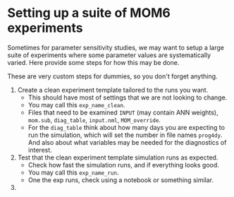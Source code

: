 # Setting up a suite of MOM6 experiments

Sometimes for parameter sensitivity studies, we may want to setup a large suite of experiments where some parameter values are systematically varied. Here provide some steps for how this may be done. 

These are very custom steps for dummies, so you don't forget anything.
1. Create a clean experiment template tailored to the runs you want.
    - This should have most of settings that we are not looking to change.
    - You may call this `exp_name_clean`.
    - Files that need to be examined `INPUT` (may contain ANN weights), `mom.sub`, `diag_table`, `input.nml`, `MOM_override`.
    - For the `diag_table` think about how many days you are expecting to run the simulation, which will set the number in file names `prog4dy`. And also about what variables may be needed for the diagnostics of interest.
2. Test that the clean experiment template simulation runs as expected.
    - Check how fast the simulation runs, and if everything looks good.
    - You may call this `exp_name_run`.
    - One the exp runs, check using a notebook or something similar.
3. 
  

